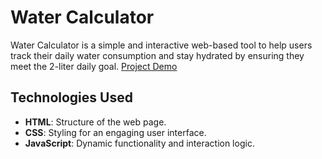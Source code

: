 # Water Calculator

Water Calculator is a simple and interactive web-based tool to help users track their daily water consumption and stay hydrated by ensuring they meet the 2-liter daily goal.
 [Project Demo](https://abdulrahman-mohamed-amin.github.io/Water-Calculator/)

## Technologies Used
- **HTML**: Structure of the web page.
- **CSS**: Styling for an engaging user interface.
- **JavaScript**: Dynamic functionality and interaction logic.
